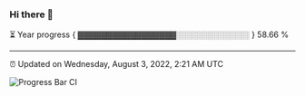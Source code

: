 ### Hi there 👋

⏳ Year progress { ▓▓▓▓▓▓▓▓▓▓▓▓▓▓▓▓▓░░░░░░░░░░░░░ } 58.66 %

---

⏰ Updated on Wednesday, August 3, 2022, 2:21 AM UTC

![Progress Bar CI](https://github.com/arthurbuhl/arthurbuhl/workflows/Progress%20Bar%20CI/badge.svg)
